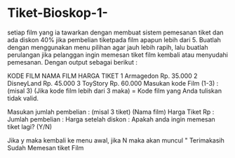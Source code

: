 # Tiket-Bioskop-1-

setiap film yang ia tawarkan dengan membuat sistem pemesanan tiket dan ada diskon 40% jika pembelian tiketpada film apapun lebih dari 5.
Buatlah dengan menggunakan menu pilihan agar jauh lebih rapih, lalu buatlah perulangan
jika pelanggan ingin memesan tiket film kembali atau menyudahi pemesanan. Dengan
output sebagai berikut :

KODE FILM NAMA FILM HARGA TIKET
1 Armagedon Rp. 35.000
2 DisneyLand Rp. 45.000
3 ToyStory Rp. 60.000
Masukan kode Film (1-3) : (misal 3)
(Jika kode film lebih dari 3 maka) = Kode film yang Anda tuliskan tidak valid.

Masukan jumlah pembelian : (misal 3 tiket)
(Nama film)
Harga Tiket Rp :
Jumlah pembelian :
Harga setelah diskon :
Apakah anda ingin memesan tiket lagi? (Y/N)

Jika y maka kembali ke menu awal, jika N maka akan muncul " Terimakasih Sudah
Memesan tiket Film
